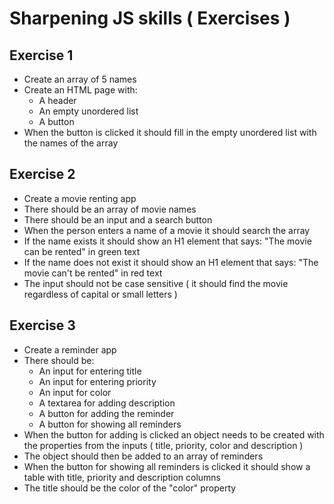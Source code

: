 # Sharpening JS skills ( Exercises )
## Exercise 1
* Create an array of 5 names
* Create an HTML page with:
    * A header
    * An empty unordered list
    * A button
* When the button is clicked it should fill in the empty unordered list with the names of the array
## Exercise 2
* Create a movie renting app
* There should be an array of movie names
* There should be an input and a search button
* When the person enters a name of a movie it should search the array
* If the name exists it should show an H1 element that says: "The movie can be rented" in green text
* If the name does not exist it should show an H1 element that says: "The movie can't be rented" in red text
* The input should not be case sensitive ( it should find the movie regardless of capital or small letters )
## Exercise 3
* Create a reminder app
* There should be:
    * An input for entering title
    * An input for entering priority
    * An input for color
    * A textarea for adding description
    * A button for adding the reminder
    * A button for showing all reminders
* When the button for adding is clicked an object needs to be created with the properties from the inputs ( title, priority, color and description )
* The object should then be added to an array of reminders
* When the button for showing all reminders is clicked it should show a table with title, priority and description columns
* The title should be the color of the "color" property